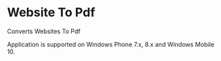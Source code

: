 # Website To Pdf
Converts Websites To Pdf

Application is supported on Windows Phone 7.x, 8.x and Windows Mobile 10.
